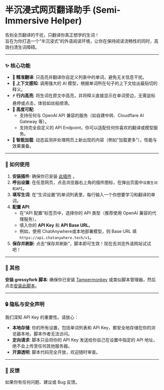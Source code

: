 # 半沉浸式网页翻译助手 (Semi-Immersive Helper)

告别全页翻译的干扰，只翻译你真正想学的生词！
<br>旨在为你打造一个“半沉浸式”的外语阅读环境，让你在保持阅读流畅性的同时，高效扫清生词障碍。

---

### ✨ 核心功能

* **🎯 精准翻译**: 只高亮并翻译你自定义列表中的单词，避免无关信息干扰。
* **🧠 上下文感知**: 调用强大的 AI 模型，根据单词所在句子的上下文给出最贴切的释义。
* **⚡ 行内高亮**: 将生词在原文中高亮，并将释义直接显示在单词旁边，无需鼠标悬停或点击，体验如丝般顺滑。
* **🔌 高度可配**:
    * 支持任何与 OpenAI API 兼容的服务（如自建中转、Cloudflare AI Gateway 等）。
    * 支持完全自定义的 API Endpoint，你可以适配任何你喜欢的翻译或模型服务。
* **🚀 智能加载**: 动态监测并处理网页上新出现的内容（例如“加载更多”），性能与效果兼备。

---

### 📖 如何使用

1.  **安装插件**: 确保你已安装 [此插件](https://chromewebstore.google.com/detail/ihogekafhlcehfbapfabdjbijmjgndil?utm_source=item-share-cb) 。
2.  **呼出设置**: 在任意网页，点击浏览器右上角的插件图标，在弹出页面中`设置生词和API`。
3.  **填写生词**: 在“生词设置”的单词列表里，每行输入一个你想要学习和翻译的单词。
4.  **配置 API**:
    * 在“API 配置”标签页中，选择你的 API 类型（推荐使用 OpenAI 兼容的代理服务）。
    * 填入你的 **API Key** 和 **API Base URL**。
    * 例如，使用 ChatAnywhere或本地部署模型，则 Base URL 填 `https://api.chatanywhere.tech/v1`。
5.  **保存并刷新**: 点击“保存并刷新”，脚本即可生效！现在去浏览外语网站试试吧！

---

### 👀 其他

**安装 gressyfork 脚本**: 确保你已安装 [Tampermonkey](https://www.tampermonkey.net/) 或类似脚本管理器，然后点击[安装此脚本](https://greasyfork.org/zh-CN/scripts/546713-%E5%8D%8A%E6%B2%89%E6%B5%B8%E5%BC%8F%E7%BD%91%E9%A1%B5%E7%BF%BB%E8%AF%91%E5%8A%A9%E6%89%8B-semi-immersive-helper)。

---
### 🔒 隐私与安全声明

我们深知 API Key 的重要性。请放心：

* **本地存储**: 你的所有设置，包括单词列表和 API Key，都安全地存储在你的浏览器本地，脚本作者无法访问。
* **定向请求**: 脚本只会将你的 API Key 发送给你自己在设置中指定的 API 地址，绝不会上传至任何其他服务器。
* **开源透明**: 脚本代码完全开放，欢迎随时审查。

---

### 💬 反馈

如果你有任何问题、建议或 Bug 反馈。
